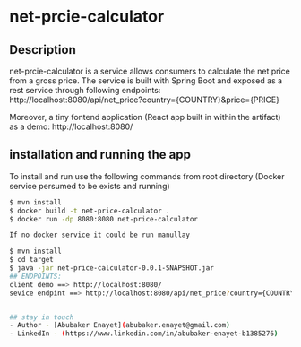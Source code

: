 # net-prcie-calculator

## Description
net-prcie-calculator is a service  allows consumers to calculate the net price from a gross price.
The service is built with Spring Boot and exposed as a rest service through following endpoints:
http://localhost:8080/api/net_price?country={COUNTRY}&price={PRICE}

Moreover, a tiny fontend application (React app built in within the artifact) as a demo:
http://localhost:8080/

## installation and running the app
To install and run use the following commands from root directory
(Docker service persumed to be exists and running)
```bash
$ mvn install
$ docker build -t net-price-calculator .
$ docker run -dp 8080:8080 net-price-calculator

If no docker service it could be run manullay

$ mvn install
$ cd target
$ java -jar net-price-calculator-0.0.1-SNAPSHOT.jar
## ENDPOINTS:
client demo ==> http://localhost:8080/
sevice endpint ==> http://localhost:8080/api/net_price?country={COUNTRY}&price={PRICE}


## stay in touch
- Author - [Abubaker Enayet](abubaker.enayet@gmail.com)
- LinkedIn - (https://www.linkedin.com/in/abubaker-enayet-b1385276)

